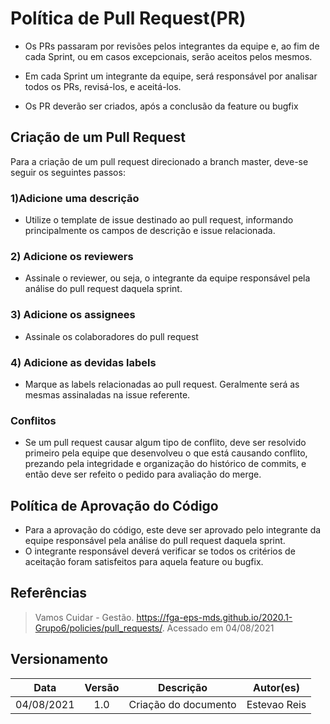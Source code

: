 # Política de Pull Request(PR)
 
- Os PRs passaram por revisões pelos integrantes da equipe e, ao fim de cada Sprint, ou em casos excepcionais, serão aceitos pelos mesmos.
 
- Em cada Sprint um integrante da equipe, será responsável por analisar todos os PRs, revisá-los, e aceitá-los.
 
- Os PR deverão ser criados, após a conclusão da feature ou bugfix
 
## Criação de um Pull Request
Para a criação de um pull request direcionado a branch master, deve-se seguir os seguintes passos:
 
### 1)Adicione uma descrição
- Utilize o template de issue destinado ao pull request, informando principalmente os campos de descrição e issue relacionada.
 
### 2) Adicione os reviewers
- Assinale o reviewer, ou seja, o integrante da equipe responsável pela análise do pull request daquela sprint.
 
### 3) Adicione os assignees
- Assinale os colaboradores do pull request
 
### 4) Adicione as devidas labels
- Marque as labels relacionadas ao pull request. Geralmente será as mesmas assinaladas na issue referente.
 
### Conflitos
- Se um pull request causar algum tipo de conflito, deve ser resolvido primeiro pela equipe que desenvolveu o que está causando conflito, prezando pela integridade e organização do histórico de commits, e então deve ser refeito o pedido para avaliação do merge.
 
## Política de Aprovação do Código
- Para a aprovação do código, este deve ser aprovado pelo integrante da equipe responsável pela análise do pull request daquela sprint.
- O integrante responsável deverá verificar se todos os critérios de aceitação foram satisfeitos para aquela feature ou bugfix.
 
## Referências
> Vamos Cuidar - Gestão. https://fga-eps-mds.github.io/2020.1-Grupo6/policies/pull_requests/. Acessado em 04/08/2021


## Versionamento

|Data | Versão | Descrição | Autor(es)|
| :--: | :--: | -- | :--: |
| 04/08/2021 | 1.0 | Criação do documento | Estevao Reis|
